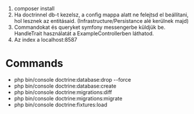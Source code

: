 1. composer install
2. Ha doctrinnel db-t kezelsz, a config mappa alatt ne felejtsd el beállítani, hol lesznek az entitásaid. (Infrastructure/Persistance alé kerülnek majd)
3. Commandokat és queryket symfony messengerbe küldjük be. HandleTrait használatát a ExampleControllerben láthatod.
4. Az index a localhost:8587


# Commands
* php bin/console doctrine:database:drop --force
* php bin/console doctrine:database:create
* php bin/console doctrine:migrations:diff
* php bin/console doctrine:migrations:migrate
* php bin/console doctrine:fixtures:load
